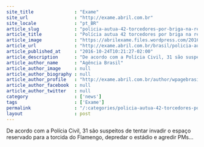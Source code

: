 ```yaml
---
site_title               : "Exame"
site_url                 : "http://exame.abril.com.br"
site_locale              : "pt_BR"
article_slug             : "policia-autua-42-torcedores-por-briga-na-reabertura-do-maracana"
article_title            : "Polícia autua 42 torcedores por briga na reabertura do Maracanã"
article_image            : "https://abrilexame.files.wordpress.com/2016/09/size_960_16_9_copa_4602-jpg.jpg?quality=70&strip=all&w=960"
article_url              : "http://exame.abril.com.br/brasil/policia-autua-42-torcedores-por-briga-na-reabertura-do-maracana/"
article_published_at     : "2016-10-24T10:21:27-02:00"
article_description      : "De acordo com a Polícia Civil, 31 são suspeitos de tentar invadir o espaço reservado para a torcida do Flamengo, depredar o estádio e agredir PMs..."
article_author_name      : "Agência Brasil"
article_author_image     : null
article_author_biography : null
article_author_profile   : "http://exame.abril.com.br/author/wpagebrasil/"
article_author_facebook  : null
article_author_twitter   : null
category                 : ['news']
tags                     : ['Exame']
permalink                : "/:categories/policia-autua-42-torcedores-por-briga-na-reabertura-do-maracana/"
layout                   : post
---
```


De acordo com a Polícia Civil, 31 são suspeitos de tentar invadir o espaço reservado para a torcida do Flamengo, depredar o estádio e agredir PMs...
